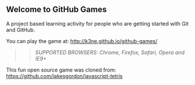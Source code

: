 ## Welcome to GitHub Games

A project based learning activity for people who are getting started with Git and GitHub.

You can play the game at: http://k3ne.github.io/github-games/

>> _*SUPPORTED BROWSERS*: Chrome, Firefox, Safari, Opera and IE9+_

This fun open source game was cloned from: https://github.com/jakesgordon/javascript-tetris
